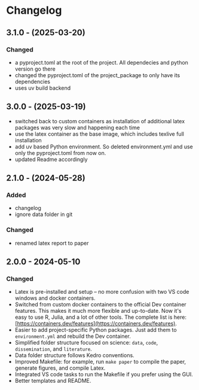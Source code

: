 # Changelog

## 3.1.0 - (2025-03-20)

### Changed
- a pyproject.toml at the root of the project. All dependecies and python version go there
- changed the pyproject.toml of the project_package to only have its dependencies
- uses uv build backend

## 3.0.0 - (2025-03-19)



- switched back to custom containers as installation of additional latex packages was very slow and happening each time
- use the latex container as the base image, which includes texlive full installation
- add uv based Python environment. So deleted environment.yml and use only the pyproject.toml from now on.
- updated Readme accordingly

## 2.1.0 - (2024-05-28)

### Added
- changelog
- ignore data folder in git

### Changed
- renamed latex report to paper

## 2.0.0 - 2024-05-10
### Changed
- Latex is pre-installed and setup – no more confusion with two VS code windows and docker containers.
- Switched from custom docker containers to the official Dev container features. This makes it much more flexible and up-to-date. Now it's  easy to use R, Julia, and a lot of other tools. The complete list is here: [https://containers.dev/features](https://containers.dev/features).
- Easier to add project-specific Python packages. Just add them to `environment.yml` and rebuild the Dev container.
- Simplified folder structure focused on science: `data`, `code`, `dissemination`, and `literature`.
- Data folder structure follows Kedro conventions.
- Improved Makefile: for example, run `make paper` to compile the paper, generate figures, and compile Latex.
- Integrated VS code tasks to run the Makefile if you prefer using the GUI.
- Better templates and README.